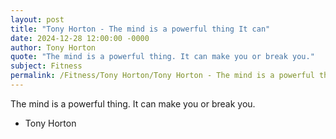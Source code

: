 ```yaml
---
layout: post
title: "Tony Horton - The mind is a powerful thing It can"
date: 2024-12-28 12:00:00 -0000
author: Tony Horton
quote: "The mind is a powerful thing. It can make you or break you."
subject: Fitness
permalink: /Fitness/Tony Horton/Tony Horton - The mind is a powerful thing It can
---
```


The mind is a powerful thing. It can make you or break you.

- Tony Horton
